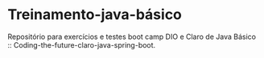 # Treinamento-java-básico
Repositório para exercícios e testes boot camp DIO e Claro de Java Básico :: Coding-the-future-claro-java-spring-boot.
